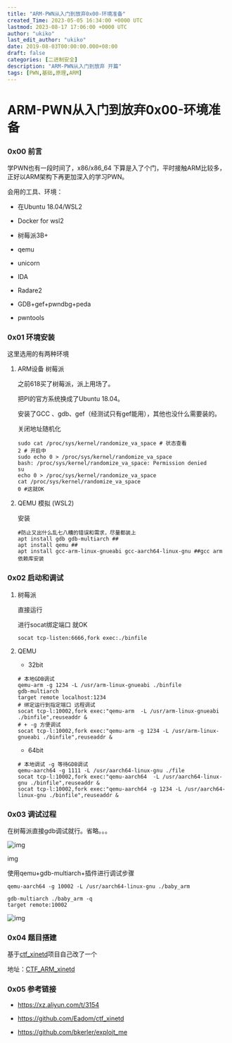 ```yaml
---
title: "ARM-PWN从入门到放弃0x00-环境准备"
created_Time: 2023-05-05 16:34:00 +0000 UTC
lastmod: 2023-08-17 17:06:00 +0000 UTC
author: "ukiko"
last_edit_author: "ukiko"
date: 2019-08-03T00:00:00.000+08:00
draft: false
categories: [二进制安全]
description: "ARM-PWN从入门到放弃 开篇"
tags: [PWN,基础,原理,ARM]
---
```


# ARM-PWN从入门到放弃0x00-环境准备

### 0x00 前言

学PWN也有一段时间了，x86/x86_64 下算是入了个门，平时接触ARM比较多，正好以ARM架构下再更加深入的学习PWN。

会用的工具、环境：

- 在Ubuntu 18.04/WSL2

- Docker for wsl2

- 树莓派3B+

- qemu

- unicorn

- IDA

- Radare2

- GDB+gef+pwndbg+peda

- pwntools

### 0x01 环境安装

这里选用的有两种环境

1. ARM设备 树莓派

	之前618买了树莓派，派上用场了。

	把PI的官方系统换成了Ubuntu 18.04。

	安装了GCC 、gdb、gef（经测试只有gef能用），其他也没什么需要装的。

	关闭地址随机化

	```shell
	sudo cat /proc/sys/kernel/randomize_va_space # 状态查看
	2 # 开启中
	sudo echo 0 > /proc/sys/kernel/randomize_va_space 
	bash: /proc/sys/kernel/randomize_va_space: Permission denied
	su
	echo 0 > /proc/sys/kernel/randomize_va_space
	cat /proc/sys/kernel/randomize_va_space
	0 #这就OK
	```



1. QEMU 模拟 (WSL2)

	安装

	```shell
	#防止又出什么乱七八糟的错误和需求，尽量都装上
	apt install gdb gdb-multiarch ##
	apt install qemu ##
	apt install gcc-arm-linux-gnueabi gcc-aarch64-linux-gnu ##gcc arm 依赖库安装
	```



### 0x02 启动和调试

1. 树莓派

	直接运行

	进行socat绑定端口 就OK

	```shell
	socat tcp-listen:6666,fork exec:./binfile
	```



1. QEMU

	- 32bit

	```shell
	# 本地GDB调试
	qemu-arm -g 1234 -L /usr/arm-linux-gnueabi ./binfile
	gdb-multiarch
	target remote localhost:1234
	# 绑定运行到指定端口 远程调试
	socat tcp-l:10002,fork exec:"qemu-arm  -L /usr/arm-linux-gnueabi ./binfile",reuseaddr &
	# + -g 方便调试  
	socat tcp-l:10002,fork exec:"qemu-arm -g 1234 -L /usr/arm-linux-gnueabi ./binfile",reuseaddr &
	```

	- 64bit

	```shell
	# 本地调试 -g 等待GDB调试
	qemu-aarch64 -g 1111 -L /usr/aarch64-linux-gnu ./file
	socat tcp-l:10002,fork exec:"qemu-aarch64  -L /usr/aarch64-linux-gnu ./binfile",reuseaddr &
	socat tcp-l:10002,fork exec:"qemu-aarch64 -g 1234 -L /usr/aarch64-linux-gnu ./binfile",reuseaddr &
	```



### 0x03 调试过程

在树莓派直接gdb调试就行。省略。。。

![img](https://my-md-1253484710.file.myqcloud.com/20190804221031.png)

img

使用qemu+gdb-multiarch+插件进行调试步骤

`qemu-aarch64 -g 10002 -L /usr/aarch64-linux-gnu ./baby_arm`

```shell
gdb-multiarch ./baby_arm -q
target remote:10002
```

![img](https://my-md-1253484710.file.myqcloud.com/20190804225625.png)

### 0x04 题目搭建

基于[ctf_xinetd](https://github.com/Eadom/ctf_xinetd)项目自己改了一个

地址：[CTF_ARM_xinetd](https://github.com/Vorblock/CTF_arm_xinetd)

### 0x05 参考链接

- https://xz.aliyun.com/t/3154

- https://github.com/Eadom/ctf_xinetd

- https://github.com/bkerler/exploit_me

